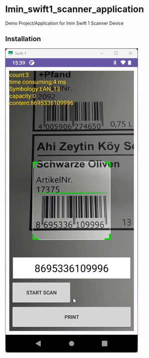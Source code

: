 # Imin_swift1_scanner_application
Demo Project/Application for Imin Swift 1 Scanner Device


## Installation

![Screenshot](Swift1.jpg)
